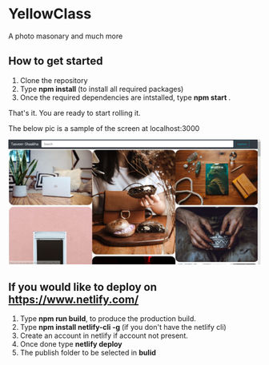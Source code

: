# YellowClass
A photo masonary and much more

## How to get started
1. Clone the repository
2. Type <b> npm install </b> (to install all required packages)
3. Once the required dependencies are intstalled, type <b> npm start </b>.

That's it. You are ready to start rolling it.

The below pic is a sample of the screen at localhost:3000

<img src="https://raw.githubusercontent.com/Athira2199/YellowClass/main/Demo.JPG" >

## If you would like to deploy on https://www.netlify.com/

1. Type <b> npm run build</b>, to produce the production build.
2. Type <b> npm install netlify-cli -g </b> (if you don't have the netlify cli)
3. Create an account in netlify if account not present.
4. Once done type <b> netlify deploy </b>
5. The publish folder to be selected in <b> bulid </b>


